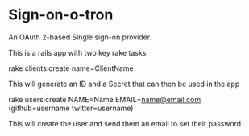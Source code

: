 Sign-on-o-tron
==============

An OAuth 2-based Single sign-on provider. 

This is a rails app with two key rake tasks:

rake clients:create name=ClientName

This will generate an ID and a Secret that can then be used in the app

rake users:create NAME=Name EMAIL=name@email.com (github=username twitter=username)

This will create the user and send them an email to set their password

